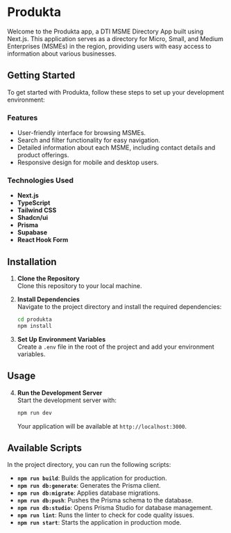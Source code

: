 # Produkta

Welcome to the Produkta app, a DTI MSME Directory App built using Next.js. This application serves as a directory for Micro, Small, and Medium Enterprises (MSMEs) in the region, providing users with easy access to information about various businesses.

## Getting Started

To get started with Produkta, follow these steps to set up your development environment:

### Features

- User-friendly interface for browsing MSMEs.
- Search and filter functionality for easy navigation.
- Detailed information about each MSME, including contact details and product offerings.
- Responsive design for mobile and desktop users.

### Technologies Used

- **Next.js**
- **TypeScript**
- **Tailwind CSS**
- **Shadcn/ui**
- **Prisma**
- **Supabase**
- **React Hook Form**

## Installation

1. **Clone the Repository**  
   Clone this repository to your local machine.

2. **Install Dependencies**  
   Navigate to the project directory and install the required dependencies:

   ```bash
   cd produkta
   npm install
   ```

3. **Set Up Environment Variables**  
   Create a `.env` file in the root of the project and add your environment variables. 

## Usage

4. **Run the Development Server**  
   Start the development server with:

   ```bash
   npm run dev
   ```

   Your application will be available at `http://localhost:3000`.

## Available Scripts

In the project directory, you can run the following scripts:

- **`npm run build`**: Builds the application for production.
- **`npm run db:generate`**: Generates the Prisma client.
- **`npm run db:migrate`**: Applies database migrations.
- **`npm run db:push`**: Pushes the Prisma schema to the database.
- **`npm run db:studio`**: Opens Prisma Studio for database management.
- **`npm run lint`**: Runs the linter to check for code quality issues.
- **`npm run start`**: Starts the application in production mode.
